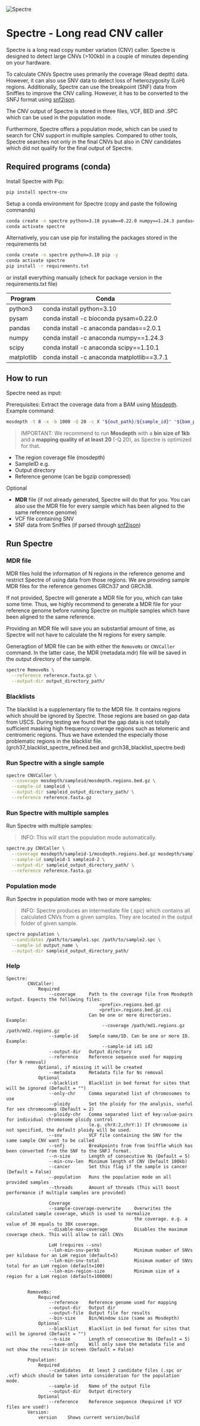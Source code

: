 
![Spectre](./logo.png)
# Spectre - Long read CNV caller
Spectre is a long read copy number variation (CNV) caller. 
Spectre is designed to detect large CNVs (>100kb) in a couple of minutes depending on your hardware.

To calculate CNVs Spectre uses primarily the coverage (Read depth) data. 
However, it can also use SNV data to detect loss of heterozygosity (LoH) regions.
Additionally, Spectre can use the breakpoint (SNF) data from Sniffles to improve the CNV calling. However, it has to be converted to the SNFJ format using [snf2json](https://github.com/philippesanio/snf2json).


The CNV output of Spectre is stored in three files, VCF, BED and .SPC which can be used in the population mode.

Furthermore, Spectre offers a population mode, which can be used to search for CNV support in multiple samples. 
Compared to other tools, Spectre searches not only in the final CNVs but also in CNV candidates which did not qualify for the final output of Spectre.
## Required programs (conda)

Install Spectre with Pip:
```bash
pip install spectre-cnv
```

Setup a conda environment for Spectre (copy and paste the following commands)
```bash
conda create -n spectre python=3.10 pysam==0.22.0 numpy==1.24.3 pandas==2.0.1 matplotlib==3.7.1 scipy==1.10.1 -y
conda activate spectre
```
Alternatively, you can use pip for installing the packages stored in the requirements txt

```bash
conda create -n spectre python=3.10 pip -y
conda activate spectre
pip install -r requirements.txt
```
or install everything manually (check for package version in the requirements.txt file)

|Program| Conda                                       |
|-------|---------------------------------------------|
| python3 | conda install python=3.10                   |
| pysam | conda install -c bioconda pysam=0.22.0      |
| pandas| conda install -c anaconda pandas==2.0.1     |
| numpy| conda install -c anaconda numpy==1.24.3     |
| scipy| conda install -c anaconda scipy==1.10.1     |
| matplotlib| conda install -c anaconda matplotlib==3.7.1 |


## How to run
Spectre need as input:

Prerequisites:
Extract the coverage data from a BAM using [Mosdepth](https://github.com/brentp/mosdepth).
Example command:
```bash
mosdepth -t 8 -x -b 1000 -Q 20 -c X "${out_path}/${sample_id}" "${bam_path}"
```

>IMPORTANT: We recommend to run **Mosdepth** with a **bin size of 1kb** and a **mapping quality of at least 20** (-Q 20), as Spectre is optimized for that. 

- The region coverage file (mosdepth)
- SampleID e.g.
- Output directory 
- Reference genome (can be bgzip compressed)

Optional
- **MDR** file (if not already generated, Spectre will do that for you. You can also use the MDR file for every sample which has been aligned to the same reference genome)
- VCF file containing SNV
- SNF data from Sniffles (if parsed through [snf2json](https://github.com/philippesanio/snf2json))

## Run Spectre
### MDR file
MDR files hold the information of N regions in the reference genome and restrict Spectre of using data from those regions. 
We are providing sample MDR files for the reference genomes GRCh37 and GRCh38.

If not provided, Spectre will generate a MDR file for you, which can take some time. 
Thus, we highly recommend to generate a MDR file for your reference genome before running Spectre on multiple samples which have been aligned to the same reference.


Providing an MDR file will save you an substantial amount of time, as Spectre will not have to calculate the N regions for every sample.

Generagtion of MDR file can be with either the `RemoveNs` or `CNVCaller` command. In the latter case, the MDR (metadata.mdr) file will be saved in the output directory of the sample.
```bash
spectre RemoveNs \
  --reference reference.fasta.gz \
  --output-dir output_directory_path/
```
### Blacklists
The blacklist is a supplementary file to the MDR file. It contains regions which should be ignored by Spectre.
Those regions are based on gap data from USCS. 
During testing we found that the gap data is not totally sufficient masking high frequency coverage regions such as telomeric and centromeric regions.
Thus we have extended the especially those problematic regions in the blacklist file. (grch37_blacklist_spectre_refined.bed and grch38_blacklist_spectre.bed)

### Run Spectre with a single sample
```bash
spectre CNVCaller \
  --coverage mosdepth/sampleid/mosdepth.regions.bed.gz \
  --sample-id sampleid \
  --output-dir sampleid_output_directory_path/ \
  --reference reference.fasta.gz
```
### Run Spectre with multiple samples
Run Spectre with multiple samples:
>INFO: This will start the population mode automatically.

```bash
spectre.py CNVCaller \
  --coverage mosdepth/sampleid-1/mosdepth.regions.bed.gz mosdepth/sampleid-2/mosdepth.regions.bed.gz \
  --sample-id sampleid-1 sampleid-2 \
  --output-dir sampleid_output_directory_path/ \
  --reference reference.fasta.gz
```

### Population mode
Run Spectre in population mode with two or more samples:
>INFO: Spectre produces an intermediate file (.spc) which contains all calculated CNVs from a given samples. They are 
> located in the output folder of given sample.

```bash
spectre population \
  --candidates /path/to/sample1.spc /path/to/sample2.spc \
  --sample-id output_name \
  --output-dir sampleid_output_directory_path/
```


### Help
```
Spectre:
        CNVCaller:
            Required
                --coverage     Path to the coverage file from Mosdepth output. Expects the following files:
                                   <prefix>.regions.bed.gz
                                   <prefix>.regions.bed.gz.csi
                               Can be one or more directories. Example:
                                    --coverage /path/md1.regions.gz /path/md2.regions.gz
                --sample-id    Sample name/ID. Can be one or more ID. Example:
                                    --sample-id id1 id2
                --output-dir   Output directory
                --reference    Reference sequence used for mapping (for N removal)
            Optional, if missing it will be created
                --metadata     Metadata file for Ns removal
            Optional
                --blacklist    Blacklist in bed format for sites that will be ignored (Default = "")
                --only-chr     Comma separated list of chromosomes to use
                --ploidy       Set the ploidy for the analysis, useful for sex chromosomes (Default = 2)
                --ploidy-chr   Comma separated list of key:value-pairs for individual chromosome ploidy control
                               (e.g. chrX:2,chrY:1) If chromosome is not specified, the default ploidy will be used.
                --snv          VCF file containing the SNV for the same sample CNV want to be called
                --snfj         Breakpoints from from Sniffle which has been converted from the SNF to the SNFJ format.
                --n-size       Length of consecutive Ns (Default = 5)
                --min-cnv-len  Minimum length of CNV (Default 100kb)
                --cancer       Set this flag if the sample is cancer (Default = False)
                --population   Runs the population mode on all provided samples
                --threads      Amount of threads (This will boost performance if multiple samples are provided)

                Coverage
                --sample-coverage-overwrite     Overwrites the calculated sample coverage, which is used to normalize
                                                the coverage. e.g. a value of 30 equals to 30X coverage.
                --disable-max-coverage          Disables the maximum coverage check. This will allow to call CNVs

                LoH (requires --snv)
                --loh-min-snv-perkb             Minimum number of SNVs per kilobase for an LoH region (default=5)
                --loh-min-snv-total             Minimum number of SNVs total for an LoH region (default=100)
                --loh-min-region-size           Minimum size of a region for a LoH region (default=100000)


        RemoveNs:
            Required
                --reference    Reference genome used for mapping
                --output-dir   Output dir
                --output-file  Output file for results
                --bin-size     Bin/Window size (same as Mosdepth)
            Optional
                --blacklist    Blacklist in bed format for sites that will be ignored (Default = "")
                --n-size       Length of consecutive Ns (Default = 5)
                --save-only    Will only save the metadata file and not show the results in screen (Default = False)

        Population:
            Required
                --candidates   At least 2 candidate files (.spc or .vcf) which should be taken into consideration for the population mode.
                --sample-id    Name of the output file
                --output-dir   Output directory
            Optional
                --reference    Reference sequence (Required if VCF files are used!)
        Version:
            version    Shows current version/build
```
